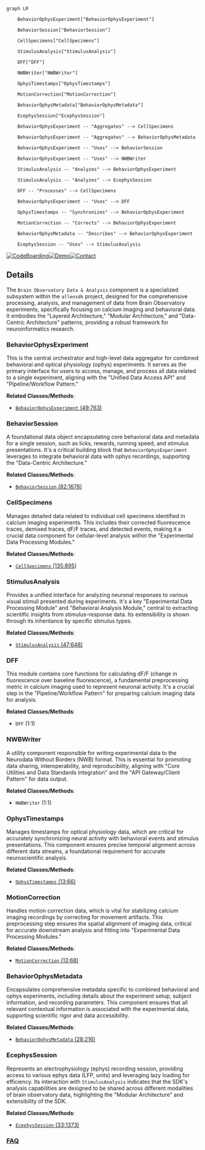 ```mermaid

graph LR

    BehaviorOphysExperiment["BehaviorOphysExperiment"]

    BehaviorSession["BehaviorSession"]

    CellSpecimens["CellSpecimens"]

    StimulusAnalysis["StimulusAnalysis"]

    DFF["DFF"]

    NWBWriter["NWBWriter"]

    OphysTimestamps["OphysTimestamps"]

    MotionCorrection["MotionCorrection"]

    BehaviorOphysMetadata["BehaviorOphysMetadata"]

    EcephysSession["EcephysSession"]

    BehaviorOphysExperiment -- "Aggregates" --> CellSpecimens

    BehaviorOphysExperiment -- "Aggregates" --> BehaviorOphysMetadata

    BehaviorOphysExperiment -- "Uses" --> BehaviorSession

    BehaviorOphysExperiment -- "Uses" --> NWBWriter

    StimulusAnalysis -- "Analyzes" --> BehaviorOphysExperiment

    StimulusAnalysis -- "Analyzes" --> EcephysSession

    DFF -- "Processes" --> CellSpecimens

    BehaviorOphysExperiment -- "Uses" --> DFF

    OphysTimestamps -- "Synchronizes" --> BehaviorOphysExperiment

    MotionCorrection -- "Corrects" --> BehaviorOphysExperiment

    BehaviorOphysMetadata -- "Describes" --> BehaviorOphysExperiment

    EcephysSession -- "Uses" --> StimulusAnalysis

```



[![CodeBoarding](https://img.shields.io/badge/Generated%20by-CodeBoarding-9cf?style=flat-square)](https://github.com/CodeBoarding/GeneratedOnBoardings)[![Demo](https://img.shields.io/badge/Try%20our-Demo-blue?style=flat-square)](https://www.codeboarding.org/demo)[![Contact](https://img.shields.io/badge/Contact%20us%20-%20contact@codeboarding.org-lightgrey?style=flat-square)](mailto:contact@codeboarding.org)



## Details



The `Brain Observatory Data & Analysis` component is a specialized subsystem within the `allensdk` project, designed for the comprehensive processing, analysis, and management of data from Brain Observatory experiments, specifically focusing on calcium imaging and behavioral data. It embodies the "Layered Architecture," "Modular Architecture," and "Data-Centric Architecture" patterns, providing a robust framework for neuroinformatics research.



### BehaviorOphysExperiment

This is the central orchestrator and high-level data aggregator for combined behavioral and optical physiology (ophys) experiments. It serves as the primary interface for users to access, manage, and process all data related to a single experiment, aligning with the "Unified Data Access API" and "Pipeline/Workflow Pattern."





**Related Classes/Methods**:



- <a href="https://github.com/AllenInstitute/AllenSDK/blob/master/allensdk/brain_observatory/behavior/behavior_ophys_experiment.py#L49-L763" target="_blank" rel="noopener noreferrer">`BehaviorOphysExperiment` (49:763)</a>





### BehaviorSession

A foundational data object encapsulating core behavioral data and metadata for a single session, such as licks, rewards, running speed, and stimulus presentations. It's a critical building block that `BehaviorOphysExperiment` leverages to integrate behavioral data with ophys recordings, supporting the "Data-Centric Architecture."





**Related Classes/Methods**:



- <a href="https://github.com/AllenInstitute/AllenSDK/blob/master/allensdk/brain_observatory/behavior/behavior_session.py#L82-L1678" target="_blank" rel="noopener noreferrer">`BehaviorSession` (82:1678)</a>





### CellSpecimens

Manages detailed data related to individual cell specimens identified in calcium imaging experiments. This includes their corrected fluorescence traces, demixed traces, dF/F traces, and detected events, making it a crucial data component for cellular-level analysis within the "Experimental Data Processing Modules."





**Related Classes/Methods**:



- <a href="https://github.com/AllenInstitute/AllenSDK/blob/master/allensdk/brain_observatory/behavior/data_objects/cell_specimens/cell_specimens.py#L135-L895" target="_blank" rel="noopener noreferrer">`CellSpecimens` (135:895)</a>





### StimulusAnalysis

Provides a unified interface for analyzing neuronal responses to various visual stimuli presented during experiments. It's a key "Experimental Data Processing Module" and "Behavioral Analysis Module," central to extracting scientific insights from stimulus-response data. Its extensibility is shown through its inheritance by specific stimulus types.





**Related Classes/Methods**:



- <a href="https://github.com/AllenInstitute/AllenSDK/blob/master/allensdk/brain_observatory/stimulus_analysis.py#L47-L648" target="_blank" rel="noopener noreferrer">`StimulusAnalysis` (47:648)</a>





### DFF

This module contains core functions for calculating dF/F (change in fluorescence over baseline fluorescence), a fundamental preprocessing metric in calcium imaging used to represent neuronal activity. It's a crucial step in the "Pipeline/Workflow Pattern" for preparing calcium imaging data for analysis.





**Related Classes/Methods**:



- `DFF` (1:1)





### NWBWriter

A utility component responsible for writing experimental data to the Neurodata Without Borders (NWB) format. This is essential for promoting data sharing, interoperability, and reproducibility, aligning with "Core Utilities and Data Standards Integration" and the "API Gateway/Client Pattern" for data output.





**Related Classes/Methods**:



- `NWBWriter` (1:1)





### OphysTimestamps

Manages timestamps for optical physiology data, which are critical for accurately synchronizing neural activity with behavioral events and stimulus presentations. This component ensures precise temporal alignment across different data streams, a foundational requirement for accurate neuroscientific analysis.





**Related Classes/Methods**:



- <a href="https://github.com/AllenInstitute/AllenSDK/blob/master/allensdk/brain_observatory/behavior/data_objects/timestamps/ophys_timestamps.py#L13-L66" target="_blank" rel="noopener noreferrer">`OphysTimestamps` (13:66)</a>





### MotionCorrection

Handles motion correction data, which is vital for stabilizing calcium imaging recordings by correcting for movement artifacts. This preprocessing step ensures the spatial alignment of imaging data, critical for accurate downstream analysis and fitting into "Experimental Data Processing Modules."





**Related Classes/Methods**:



- <a href="https://github.com/AllenInstitute/AllenSDK/blob/master/allensdk/brain_observatory/behavior/data_objects/motion_correction.py#L13-L68" target="_blank" rel="noopener noreferrer">`MotionCorrection` (13:68)</a>





### BehaviorOphysMetadata

Encapsulates comprehensive metadata specific to combined behavioral and ophys experiments, including details about the experiment setup, subject information, and recording parameters. This component ensures that all relevant contextual information is associated with the experimental data, supporting scientific rigor and data accessibility.





**Related Classes/Methods**:



- <a href="https://github.com/AllenInstitute/AllenSDK/blob/master/allensdk/brain_observatory/behavior/data_objects/metadata/behavior_ophys_metadata.py#L28-L216" target="_blank" rel="noopener noreferrer">`BehaviorOphysMetadata` (28:216)</a>





### EcephysSession

Represents an electrophysiology (ephys) recording session, providing access to various ephys data (LFP, units) and leveraging lazy loading for efficiency. Its interaction with `StimulusAnalysis` indicates that the SDK's analysis capabilities are designed to be shared across different modalities of brain observatory data, highlighting the "Modular Architecture" and extensibility of the SDK.





**Related Classes/Methods**:



- <a href="https://github.com/AllenInstitute/AllenSDK/blob/master/allensdk/brain_observatory/ecephys/ecephys_session.py#L33-L1373" target="_blank" rel="noopener noreferrer">`EcephysSession` (33:1373)</a>









### [FAQ](https://github.com/CodeBoarding/GeneratedOnBoardings/tree/main?tab=readme-ov-file#faq)